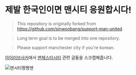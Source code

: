 # 제발 한국인이면 맨시티 응원합시다!
> This repository is originally forked from https://github.com/sinwoobang/support-man-united

> Long term goal is to be merged into one repository.

> Please support manchester city if you're korean.

[아이러브사커](http://ilovesoccer.or.kr)에서 [맨체스터시티](http://xn--2e0b17htvgtvj9haj53ccob62ni8d.xn--3e0b707e/) 관련 글들을 스크랩해줍니다.

![맨시티짱짱맨](http://upload.wikimedia.org/wikipedia/en/thumb/c/cf/Manchester_City.svg/860px-Manchester_City.svg.png)
